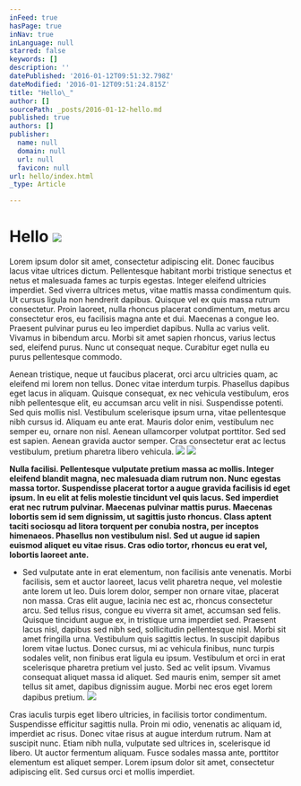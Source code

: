 ```yaml
---
inFeed: true
hasPage: true
inNav: true
inLanguage: null
starred: false
keywords: []
description: ''
datePublished: '2016-01-12T09:51:32.798Z'
dateModified: '2016-01-12T09:51:24.815Z'
title: "Hello\_"
author: []
sourcePath: _posts/2016-01-12-hello.md
published: true
authors: []
publisher:
  name: null
  domain: null
  url: null
  favicon: null
url: hello/index.html
_type: Article

---
```

# 

# Hello ![](https://the-grid-user-content.s3-us-west-2.amazonaws.com/75e52dc2-53b6-4270-b3b9-8911ddccd725.jpg)

Lorem ipsum dolor sit amet, consectetur adipiscing elit. Donec faucibus lacus vitae ultrices dictum. Pellentesque habitant morbi tristique senectus et netus et malesuada fames ac turpis egestas. Integer eleifend ultricies imperdiet. Sed viverra ultrices metus, vitae mattis massa condimentum quis. Ut cursus ligula non hendrerit dapibus. Quisque vel ex quis massa rutrum consectetur. Proin laoreet, nulla rhoncus placerat condimentum, metus arcu consectetur eros, eu facilisis magna ante et dui. Maecenas a congue leo. Praesent pulvinar purus eu leo imperdiet dapibus. Nulla ac varius velit. Vivamus in bibendum arcu. Morbi sit amet sapien rhoncus, varius lectus sed, eleifend purus. Nunc ut consequat neque. Curabitur eget nulla eu purus pellentesque commodo.

Aenean tristique, neque ut faucibus placerat, orci arcu ultricies quam, ac eleifend mi lorem non tellus. Donec vitae interdum turpis. Phasellus dapibus eget lacus in aliquam. Quisque consequat, ex nec vehicula vestibulum, eros nibh pellentesque elit, eu accumsan arcu velit in nisi. Suspendisse potenti. Sed quis mollis nisl. Vestibulum scelerisque ipsum urna, vitae pellentesque nibh cursus id. Aliquam eu ante erat. Mauris dolor enim, vestibulum nec semper eu, ornare non nisl. Aenean ullamcorper volutpat porttitor. Sed sed est sapien. Aenean gravida auctor semper. Cras consectetur erat ac lectus vestibulum, pretium pharetra libero vehicula.
![](https://the-grid-user-content.s3-us-west-2.amazonaws.com/c09ac0a2-cad5-418e-bc81-62cef0d14b42.jpg)
![](https://s3-us-west-2.amazonaws.com/the-grid-img/p/be09205e2037d066187b194f4d557b2215d72a91.jpg)

**Nulla facilisi. Pellentesque vulputate pretium massa ac mollis. Integer eleifend blandit magna, nec malesuada diam rutrum non. Nunc egestas massa tortor. Suspendisse placerat tortor a augue gravida facilisis id eget ipsum. In eu elit at felis molestie tincidunt vel quis lacus. Sed imperdiet erat nec rutrum pulvinar. Maecenas pulvinar mattis purus. Maecenas lobortis sem id sem dignissim, ut sagittis justo rhoncus. Class aptent taciti sociosqu ad litora torquent per conubia nostra, per inceptos himenaeos. Phasellus non vestibulum nisl. Sed ut augue id sapien euismod aliquet eu vitae risus. Cras odio tortor, rhoncus eu erat vel, lobortis laoreet ante.**

* Sed vulputate ante in erat elementum, non facilisis ante venenatis. Morbi facilisis, sem et auctor laoreet, lacus velit pharetra neque, vel molestie ante lorem ut leo. Duis lorem dolor, semper non ornare vitae, placerat non massa. Cras elit augue, lacinia nec est ac, rhoncus consectetur arcu. Sed tellus risus, congue eu viverra sit amet, accumsan sed felis. Quisque tincidunt augue ex, in tristique urna imperdiet sed. Praesent lacus nisl, dapibus sed nibh sed, sollicitudin pellentesque nisl. Morbi sit amet fringilla urna. Vestibulum quis sagittis lectus. In suscipit dapibus lorem vitae luctus. Donec cursus, mi ac vehicula finibus, nunc turpis sodales velit, non finibus erat ligula eu ipsum. Vestibulum et orci in erat scelerisque pharetra pretium vel justo. Sed ac velit ipsum. Vivamus consequat aliquet massa id aliquet. Sed mauris enim, semper sit amet tellus sit amet, dapibus dignissim augue. Morbi nec eros eget lorem dapibus pretium.
![](https://the-grid-user-content.s3-us-west-2.amazonaws.com/18048081-2551-4ef4-ae0c-46b5b81a637d.jpg)

Cras iaculis turpis eget libero ultricies, in facilisis tortor condimentum. Suspendisse efficitur sagittis nulla. Proin mi odio, venenatis ac aliquam id, imperdiet ac risus. Donec vitae risus at augue interdum rutrum. Nam at suscipit nunc. Etiam nibh nulla, vulputate sed ultrices in, scelerisque id libero. Ut auctor fermentum aliquam. Fusce sodales massa ante, porttitor elementum est aliquet semper. Lorem ipsum dolor sit amet, consectetur adipiscing elit. Sed cursus orci et mollis imperdiet.